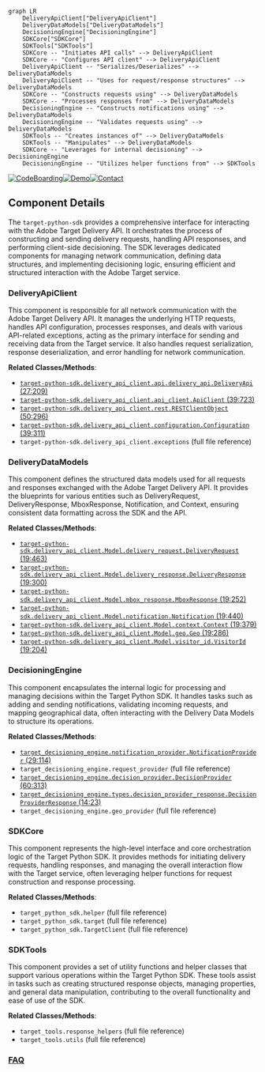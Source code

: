 ```mermaid
graph LR
    DeliveryApiClient["DeliveryApiClient"]
    DeliveryDataModels["DeliveryDataModels"]
    DecisioningEngine["DecisioningEngine"]
    SDKCore["SDKCore"]
    SDKTools["SDKTools"]
    SDKCore -- "Initiates API calls" --> DeliveryApiClient
    SDKCore -- "Configures API client" --> DeliveryApiClient
    DeliveryApiClient -- "Serializes/Deserializes" --> DeliveryDataModels
    DeliveryApiClient -- "Uses for request/response structures" --> DeliveryDataModels
    SDKCore -- "Constructs requests using" --> DeliveryDataModels
    SDKCore -- "Processes responses from" --> DeliveryDataModels
    DecisioningEngine -- "Constructs notifications using" --> DeliveryDataModels
    DecisioningEngine -- "Validates requests using" --> DeliveryDataModels
    SDKTools -- "Creates instances of" --> DeliveryDataModels
    SDKTools -- "Manipulates" --> DeliveryDataModels
    SDKCore -- "Leverages for internal decisioning" --> DecisioningEngine
    DecisioningEngine -- "Utilizes helper functions from" --> SDKTools
```
[![CodeBoarding](https://img.shields.io/badge/Generated%20by-CodeBoarding-9cf?style=flat-square)](https://github.com/CodeBoarding/CodeBoarding)[![Demo](https://img.shields.io/badge/Try%20our-Demo-blue?style=flat-square)](https://www.codeboarding.org/demo)[![Contact](https://img.shields.io/badge/Contact%20us%20-%20contact@codeboarding.org-lightgrey?style=flat-square)](mailto:contact@codeboarding.org)

## Component Details

The `target-python-sdk` provides a comprehensive interface for interacting with the Adobe Target Delivery API. It orchestrates the process of constructing and sending delivery requests, handling API responses, and performing client-side decisioning. The SDK leverages dedicated components for managing network communication, defining data structures, and implementing decisioning logic, ensuring efficient and structured interaction with the Adobe Target service.

### DeliveryApiClient
This component is responsible for all network communication with the Adobe Target Delivery API. It manages the underlying HTTP requests, handles API configuration, processes responses, and deals with various API-related exceptions, acting as the primary interface for sending and receiving data from the Target service. It also handles request serialization, response deserialization, and error handling for network communication.


**Related Classes/Methods**:

- <a href="https://github.com/adobe/target-python-sdk/blob/master/delivery_api_client/api/delivery_api.py#L27-L209" target="_blank" rel="noopener noreferrer">`target-python-sdk.delivery_api_client.api.delivery_api.DeliveryApi` (27:209)</a>
- <a href="https://github.com/adobe/target-python-sdk/blob/master/delivery_api_client/api_client.py#L39-L723" target="_blank" rel="noopener noreferrer">`target-python-sdk.delivery_api_client.api_client.ApiClient` (39:723)</a>
- <a href="https://github.com/adobe/target-python-sdk/blob/master/delivery_api_client/rest.py#L50-L296" target="_blank" rel="noopener noreferrer">`target-python-sdk.delivery_api_client.rest.RESTClientObject` (50:296)</a>
- <a href="https://github.com/adobe/target-python-sdk/blob/master/delivery_api_client/configuration.py#L39-L311" target="_blank" rel="noopener noreferrer">`target-python-sdk.delivery_api_client.configuration.Configuration` (39:311)</a>
- `target-python-sdk.delivery_api_client.exceptions` (full file reference)


### DeliveryDataModels
This component defines the structured data models used for all requests and responses exchanged with the Adobe Target Delivery API. It provides the blueprints for various entities such as DeliveryRequest, DeliveryResponse, MboxResponse, Notification, and Context, ensuring consistent data formatting across the SDK and the API.


**Related Classes/Methods**:

- <a href="https://github.com/adobe/target-python-sdk/blob/master/delivery_api_client/Model/delivery_request.py#L19-L463" target="_blank" rel="noopener noreferrer">`target-python-sdk.delivery_api_client.Model.delivery_request.DeliveryRequest` (19:463)</a>
- <a href="https://github.com/adobe/target-python-sdk/blob/master/delivery_api_client/Model/delivery_response.py#L19-L300" target="_blank" rel="noopener noreferrer">`target-python-sdk.delivery_api_client.Model.delivery_response.DeliveryResponse` (19:300)</a>
- <a href="https://github.com/adobe/target-python-sdk/blob/master/delivery_api_client/Model/mbox_response.py#L19-L252" target="_blank" rel="noopener noreferrer">`target-python-sdk.delivery_api_client.Model.mbox_response.MboxResponse` (19:252)</a>
- <a href="https://github.com/adobe/target-python-sdk/blob/master/delivery_api_client/Model/notification.py#L19-L440" target="_blank" rel="noopener noreferrer">`target-python-sdk.delivery_api_client.Model.notification.Notification` (19:440)</a>
- <a href="https://github.com/adobe/target-python-sdk/blob/master/delivery_api_client/Model/context.py#L19-L379" target="_blank" rel="noopener noreferrer">`target-python-sdk.delivery_api_client.Model.context.Context` (19:379)</a>
- <a href="https://github.com/adobe/target-python-sdk/blob/master/delivery_api_client/Model/geo.py#L19-L286" target="_blank" rel="noopener noreferrer">`target-python-sdk.delivery_api_client.Model.geo.Geo` (19:286)</a>
- <a href="https://github.com/adobe/target-python-sdk/blob/master/delivery_api_client/Model/visitor_id.py#L19-L204" target="_blank" rel="noopener noreferrer">`target-python-sdk.delivery_api_client.Model.visitor_id.VisitorId` (19:204)</a>


### DecisioningEngine
This component encapsulates the internal logic for processing and managing decisions within the Target Python SDK. It handles tasks such as adding and sending notifications, validating incoming requests, and mapping geographical data, often interacting with the Delivery Data Models to structure its operations.


**Related Classes/Methods**:

- <a href="https://github.com/adobe/target-python-sdk/blob/master/target_decisioning_engine/notification_provider.py#L29-L114" target="_blank" rel="noopener noreferrer">`target_decisioning_engine.notification_provider.NotificationProvider` (29:114)</a>
- `target_decisioning_engine.request_provider` (full file reference)
- <a href="https://github.com/adobe/target-python-sdk/blob/master/target_decisioning_engine/decision_provider.py#L60-L313" target="_blank" rel="noopener noreferrer">`target_decisioning_engine.decision_provider.DecisionProvider` (60:313)</a>
- <a href="https://github.com/adobe/target-python-sdk/blob/master/target_decisioning_engine/types/decision_provider_response.py#L14-L23" target="_blank" rel="noopener noreferrer">`target_decisioning_engine.types.decision_provider_response.DecisionProviderResponse` (14:23)</a>
- `target_decisioning_engine.geo_provider` (full file reference)


### SDKCore
This component represents the high-level interface and core orchestration logic of the Target Python SDK. It provides methods for initiating delivery requests, handling responses, and managing the overall interaction flow with the Target service, often leveraging helper functions for request construction and response processing.


**Related Classes/Methods**:

- `target_python_sdk.helper` (full file reference)
- `target_python_sdk.target` (full file reference)
- `target_python_sdk.TargetClient` (full file reference)


### SDKTools
This component provides a set of utility functions and helper classes that support various operations within the Target Python SDK. These tools assist in tasks such as creating structured response objects, managing properties, and general data manipulation, contributing to the overall functionality and ease of use of the SDK.


**Related Classes/Methods**:

- `target_tools.response_helpers` (full file reference)
- `target_tools.utils` (full file reference)




### [FAQ](https://github.com/CodeBoarding/GeneratedOnBoardings/tree/main?tab=readme-ov-file#faq)
